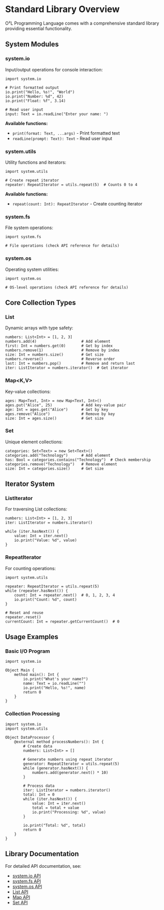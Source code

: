 # Standard Library Overview

O²L Programming Language comes with a comprehensive standard library providing essential functionality.

## System Modules

### system.io
Input/output operations for console interaction:

```obq
import system.io

# Print formatted output
io.print("Hello, %s!", "World")
io.print("Number: %d", 42)
io.print("Float: %f", 3.14)

# Read user input
input: Text = io.readLine("Enter your name: ")
```

**Available functions:**
- `print(format: Text, ...args)` - Print formatted text
- `readLine(prompt: Text): Text` - Read user input

### system.utils
Utility functions and iterators:

```obq
import system.utils

# Create repeat iterator
repeater: RepeatIterator = utils.repeat(5)  # Counts 0 to 4
```

**Available functions:**
- `repeat(count: Int): RepeatIterator` - Create counting iterator

### system.fs
File system operations:

```obq
import system.fs

# File operations (check API reference for details)
```

### system.os
Operating system utilities:

```obq
import system.os

# OS-level operations (check API reference for details)
```

## Core Collection Types

### List<T>
Dynamic arrays with type safety:

```obq
numbers: List<Int> = [1, 2, 3]
numbers.add(4)                    # Add element
first: Int = numbers.get(0)       # Get by index
numbers.remove(1)                 # Remove by index
size: Int = numbers.size()        # Get size
numbers.reverse()                 # Reverse order
last: Int = numbers.pop()         # Remove and return last
iter: ListIterator = numbers.iterator()  # Get iterator
```

### Map<K,V>
Key-value collections:

```obq
ages: Map<Text, Int> = new Map<Text, Int>()
ages.put("Alice", 25)             # Add key-value pair
age: Int = ages.get("Alice")      # Get by key
ages.remove("Alice")              # Remove by key
size: Int = ages.size()           # Get size
```

### Set<T>
Unique element collections:

```obq
categories: Set<Text> = new Set<Text>()
categories.add("Technology")      # Add element
has: Bool = categories.contains("Technology")  # Check membership
categories.remove("Technology")   # Remove element
size: Int = categories.size()     # Get size
```

## Iterator System

### ListIterator
For traversing List collections:

```obq
numbers: List<Int> = [1, 2, 3]
iter: ListIterator = numbers.iterator()

while (iter.hasNext()) {
    value: Int = iter.next()
    io.print("Value: %d", value)
}
```

### RepeatIterator
For counting operations:

```obq
import system.utils

repeater: RepeatIterator = utils.repeat(5)
while (repeater.hasNext()) {
    count: Int = repeater.next()  # 0, 1, 2, 3, 4
    io.print("Count: %d", count)
}

# Reset and reuse
repeater.reset()
currentCount: Int = repeater.getCurrentCount()  # 0
```

## Usage Examples

### Basic I/O Program
```obq
import system.io

Object Main {
    method main(): Int {
        io.print("What's your name?")
        name: Text = io.readLine("")
        io.print("Hello, %s!", name)
        return 0
    }
}
```

### Collection Processing
```obq
import system.io
import system.utils

Object DataProcessor {
    @external method processNumbers(): Int {
        # Create data
        numbers: List<Int> = []
        
        # Generate numbers using repeat iterator
        generator: RepeatIterator = utils.repeat(5)
        while (generator.hasNext()) {
            numbers.add(generator.next() * 10)
        }
        
        # Process data
        iter: ListIterator = numbers.iterator()
        total: Int = 0
        while (iter.hasNext()) {
            value: Int = iter.next()
            total = total + value
            io.print("Processing: %d", value)
        }
        
        io.print("Total: %d", total)
        return 0
    }
}
```

## Library Documentation

For detailed API documentation, see:
- [system.io API](api-reference/system/io.md)
- [system.fs API](api-reference/system/fs.md)  
- [system.os API](api-reference/system/os.md)
- [List API](api-reference/core/List.md)
- [Map API](api-reference/core/Map.md)
- [Set API](api-reference/core/Set.md)